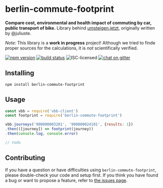 # berlin-commute-footprint

**Compare cost, environmental and health impact of commuting by car, public transport of bike.** Library behind [umsteigen.jetzt](https://umsteigen.jetzt), originally written by @juliuste.

*Note:* This library is a **work in progress** project! Although we tried to finde proper sources for the calculations, it is *not* scientifically verified.

[![npm version](https://img.shields.io/npm/v/berlin-commute-footprint.svg)](https://www.npmjs.com/package/berlin-commute-footprint)
[![build status](https://img.shields.io/travis/derhuerst/berlin-commute-footprint.svg)](https://travis-ci.org/derhuerst/berlin-commute-footprint)
![ISC-licensed](https://img.shields.io/github/license/derhuerst/berlin-commute-footprint.svg)
[![chat on gitter](https://badges.gitter.im/derhuerst.svg)](https://gitter.im/derhuerst)


## Installing

```shell
npm install berlin-commute-footprint
```


## Usage

```js
const vbb = require('vbb-client')
const footprint = require('berlin-commute-footprint')

vbb.journeys('900000003201', '900000024101', {results: 1})
.then(([journey]) => footprint(journey))
.then(console.log, console.error)
```

```js
// todo
```


## Contributing

If you have a question or have difficulties using `berlin-commute-footprint`, please double-check your code and setup first. If you think you have found a bug or want to propose a feature, refer to [the issues page](https://github.com/derhuerst/berlin-commute-footprint/issues).
